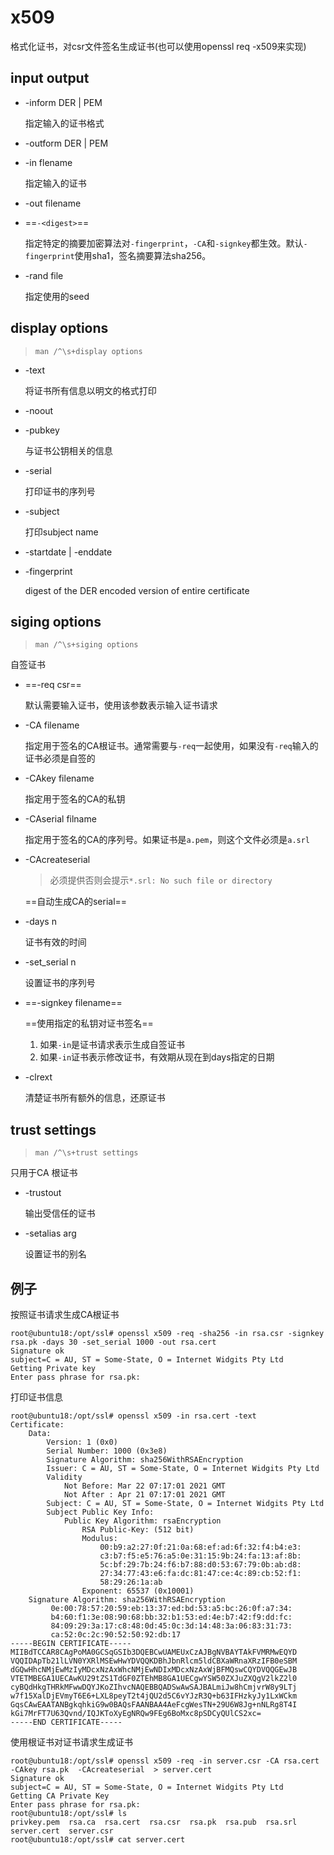 # x509

格式化证书，对csr文件签名生成证书(也可以使用openssl req -x509来实现)

## input output

- -inform DER | PEM

  指定输入的证书格式

- -outform DER | PEM

- -in flename

  指定输入的证书

- -out filename

- ==`-<digest>`==

  指定特定的摘要加密算法对`-fingerprint`，`-CA`和`-signkey`都生效。默认`-fingerprint`使用sha1，签名摘要算法sha256。

- -rand file

  指定使用的seed

## display options

> `man /^\s+display options`

- -text

  将证书所有信息以明文的格式打印

- -noout

- -pubkey

  与证书公钥相关的信息

- -serial

  打印证书的序列号

- -subject

  打印subject name

- -startdate | -enddate

- -fingerprint

  digest of the DER encoded version of entire certificate

## siging options

> `man /^\s+siging options`

自签证书

- ==-req csr==

  默认需要输入证书，使用该参数表示输入证书请求

- -CA  filename

  指定用于签名的CA根证书。通常需要与`-req`一起使用，如果没有`-req`输入的证书必须是自签的

- -CAkey filename

  指定用于签名的CA的私钥

- -CAserial filname

  指定用于签名的CA的序列号。如果证书是`a.pem`，则这个文件必须是`a.srl`

- -CAcreateserial

  > 必须提供否则会提示`*.srl: No such file or directory`

  ==自动生成CA的serial==

- -days n

  证书有效的时间

- -set_serial n

  设置证书的序列号

- ==-signkey filename==

  ==使用指定的私钥对证书签名==

  1. 如果`-in`是证书请求表示生成自签证书
  2. 如果`-in`证书表示修改证书，有效期从现在到days指定的日期

- -clrext

  清楚证书所有额外的信息，还原证书

## trust settings

> `man /^\s+trust settings`

只用于CA 根证书

- -trustout

  输出受信任的证书

- -setalias arg

  设置证书的别名

## 例子

按照证书请求生成CA根证书

```
root@ubuntu18:/opt/ssl# openssl x509 -req -sha256 -in rsa.csr -signkey rsa.pk -days 30 -set_serial 1000 -out rsa.cert
Signature ok
subject=C = AU, ST = Some-State, O = Internet Widgits Pty Ltd
Getting Private key
Enter pass phrase for rsa.pk:

```

打印证书信息

```
root@ubuntu18:/opt/ssl# openssl x509 -in rsa.cert -text
Certificate:
    Data:
        Version: 1 (0x0)
        Serial Number: 1000 (0x3e8)
        Signature Algorithm: sha256WithRSAEncryption
        Issuer: C = AU, ST = Some-State, O = Internet Widgits Pty Ltd
        Validity
            Not Before: Mar 22 07:17:01 2021 GMT
            Not After : Apr 21 07:17:01 2021 GMT
        Subject: C = AU, ST = Some-State, O = Internet Widgits Pty Ltd
        Subject Public Key Info:
            Public Key Algorithm: rsaEncryption
                RSA Public-Key: (512 bit)
                Modulus:
                    00:b9:a2:27:0f:21:0a:68:ef:ad:6f:32:f4:b4:e3:
                    c3:b7:f5:e5:76:a5:0e:31:15:9b:24:fa:13:af:8b:
                    5c:bf:29:7b:24:f6:b7:88:d0:53:67:79:0b:ab:d8:
                    27:34:77:43:e6:fa:dc:81:47:ce:4c:89:cb:52:f1:
                    58:29:26:1a:ab
                Exponent: 65537 (0x10001)
    Signature Algorithm: sha256WithRSAEncryption
         0e:00:78:57:20:59:eb:13:37:ed:bd:53:a5:bc:26:0f:a7:34:
         b4:60:f1:3e:08:90:68:bb:32:b1:53:ed:4e:b7:42:f9:dd:fc:
         84:09:29:3a:17:c8:48:0d:45:0c:3d:14:48:3a:06:83:31:73:
         ca:52:0c:2c:90:52:50:92:db:17
-----BEGIN CERTIFICATE-----
MIIBdTCCAR8CAgPoMA0GCSqGSIb3DQEBCwUAMEUxCzAJBgNVBAYTAkFVMRMwEQYD
VQQIDApTb21lLVN0YXRlMSEwHwYDVQQKDBhJbnRlcm5ldCBXaWRnaXRzIFB0eSBM
dGQwHhcNMjEwMzIyMDcxNzAxWhcNMjEwNDIxMDcxNzAxWjBFMQswCQYDVQQGEwJB
VTETMBEGA1UECAwKU29tZS1TdGF0ZTEhMB8GA1UECgwYSW50ZXJuZXQgV2lkZ2l0
cyBQdHkgTHRkMFwwDQYJKoZIhvcNAQEBBQADSwAwSAJBALmiJw8hCmjvrW8y9LTj
w7f15XalDjEVmyT6E6+LXL8peyT2t4jQU2d5C6vYJzR3Q+b63IFHzkyJy1LxWCkm
GqsCAwEAATANBgkqhkiG9w0BAQsFAANBAA4AeFcgWesTN+29U6W8Jg+nNLRg8T4I
kGi7MrFT7U63Qvnd/IQJKToXyEgNRQw9FEg6BoMxc8pSDCyQUlCS2xc=
-----END CERTIFICATE-----

```

使用根证书对证书请求生成证书

```
root@ubuntu18:/opt/ssl# openssl x509 -req -in server.csr -CA rsa.cert -CAkey rsa.pk  -CAcreateserial  > server.cert
Signature ok
subject=C = AU, ST = Some-State, O = Internet Widgits Pty Ltd
Getting CA Private Key
Enter pass phrase for rsa.pk:
root@ubuntu18:/opt/ssl# ls
privkey.pem  rsa.ca  rsa.cert  rsa.csr  rsa.pk  rsa.pub  rsa.srl  server.cert  server.csr
root@ubuntu18:/opt/ssl# cat server.cert
```

